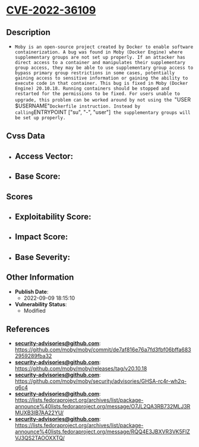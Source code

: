 
# [CVE-2022-36109](https://cve.mitre.org/cgi-bin/cvename.cgi?name=CVE-2022-36109)

## Description

- `Moby is an open-source project created by Docker to enable software containerization. A bug was found in Moby (Docker Engine) where supplementary groups are not set up properly. If an attacker has direct access to a container and manipulates their supplementary group access, they may be able to use supplementary group access to bypass primary group restrictions in some cases, potentially gaining access to sensitive information or gaining the ability to execute code in that container. This bug is fixed in Moby (Docker Engine) 20.10.18. Running containers should be stopped and restarted for the permissions to be fixed. For users unable to upgrade, this problem can be worked around by not using the `"USER $USERNAME"` Dockerfile instruction. Instead by calling `ENTRYPOINT ["su", "-", "user"]` the supplementary groups will be set up properly.`

## Cvss Data

- **Access Vector**:
  - 
- **Base Score**:
  - 

## Scores

- **Exploitability Score**:
  - 
- **Impact Score**:
  - 
- **Base Severity**:
  - 

## Other Information

- **Publish Date**:
  - 2022-09-09 18:15:10
- **Vulnerability Status**:
  - Modified

## References

- **security-advisories@github.com**: https://github.com/moby/moby/commit/de7af816e76a7fd3fbf06bffa6832959289fba32
- **security-advisories@github.com**: https://github.com/moby/moby/releases/tag/v20.10.18
- **security-advisories@github.com**: https://github.com/moby/moby/security/advisories/GHSA-rc4r-wh2q-q6c4
- **security-advisories@github.com**: https://lists.fedoraproject.org/archives/list/package-announce%40lists.fedoraproject.org/message/O7JL2QA3RB732MLJ3RMUXB3IB7AA22YU/
- **security-advisories@github.com**: https://lists.fedoraproject.org/archives/list/package-announce%40lists.fedoraproject.org/message/RQQ4E3JBXVR3VK5FIZVJ3QS2TAOOXXTQ/
